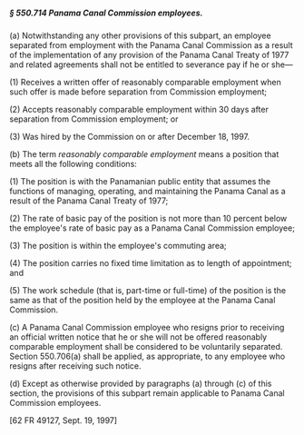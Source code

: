 ##### § 550.714 Panama Canal Commission employees. #####

(a) Notwithstanding any other provisions of this subpart, an employee separated from employment with the Panama Canal Commission as a result of the implementation of any provision of the Panama Canal Treaty of 1977 and related agreements shall not be entitled to severance pay if he or she—

(1) Receives a written offer of reasonably comparable employment when such offer is made before separation from Commission employment;

(2) Accepts reasonably comparable employment within 30 days after separation from Commission employment; or

(3) Was hired by the Commission on or after December 18, 1997.

(b) The term *reasonably comparable employment* means a position that meets all the following conditions:

(1) The position is with the Panamanian public entity that assumes the functions of managing, operating, and maintaining the Panama Canal as a result of the Panama Canal Treaty of 1977;

(2) The rate of basic pay of the position is not more than 10 percent below the employee's rate of basic pay as a Panama Canal Commission employee;

(3) The position is within the employee's commuting area;

(4) The position carries no fixed time limitation as to length of appointment; and

(5) The work schedule (that is, part-time or full-time) of the position is the same as that of the position held by the employee at the Panama Canal Commission.

(c) A Panama Canal Commission employee who resigns prior to receiving an official written notice that he or she will not be offered reasonably comparable employment shall be considered to be voluntarily separated. Section 550.706(a) shall be applied, as appropriate, to any employee who resigns after receiving such notice.

(d) Except as otherwise provided by paragraphs (a) through (c) of this section, the provisions of this subpart remain applicable to Panama Canal Commission employees.

[62 FR 49127, Sept. 19, 1997]